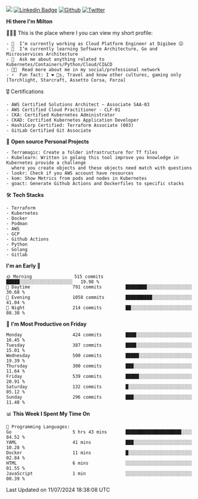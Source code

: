 ![](https://komarev.com/ghpvc/?username=miltlima&color=blueviolet) [![Linkedin Badge](https://img.shields.io/badge/-LinkedIn-blue?style=flat-square&logo=Linkedin&logoColor=white&link=https://www.linkedin.com/in/miltonlimaj/)](https://www.linkedin.com/in/miltonlimaj/) [![Github](https://img.shields.io/github/followers/miltlima?style=social)](https://github.com/miltlima?tab=followers) [![Twitter](https://img.shields.io/twitter/follow/milt_lima?style=social)](https://twitter.com/milt_lima)
 


     
**Hi there I'm Milton**

👨🏽‍💻 This is the place where I you can view my short profile:
```text
- 🔭  I’m currently working as Cloud Platform Engineer at Digibee 😉
- 🌱  I’m currently learning Software Architecture, Go and Microsservices Architecture
- 💬  Ask me about anything related to Kubernetes/Containers/Python/Cloud/CI&CD
- 👨‍💻  Read more about me in my social/professional network
- ⚡  Fun fact: I ❤️ 🐶s, Travel and know other cultures, gaming only [Torchlight, Starcraft, Assetto Corsa, Forza]
```
🎖 Certifications
```text
- AWS Certified Solutions Architect – Associate SAA-03
- AWS Certified Cloud Practitioner - CLF-01
- CKA: Certified Kubernetes Administrator
- CKAD: Certified Kubernetes Application Developer
- HashiCorp Certified: Terraform Associate (003)
- GitLab Certified Git Associate
```
📐 **Open source Personal Projects**

```text
- Terramagic: Create a folder infrastructure for Tf files
- Kubelearn: Written in golang this tool improve you knowledge in Kubernetes provide a challenge
  where you create objects and these objects need match with questions
- lookr: Check if you AWS account have resources
- kom: Show Metrics from pods and nodes in Kubernetes
- goact: Generate Github Actions and Dockerfiles to specific stacks
```
🛠 **Tech Stacks**

```text
- Terraform
- Kubernetes
- Docker
- Podman
- AWS
- GCP
- Github Actions
- Python
- Golang
- Gitlab
```         

<!--START_SECTION:waka-->
**I'm an Early 🐤** 

```text
🌞 Morning                515 commits         █████░░░░░░░░░░░░░░░░░░░░   19.98 % 
🌆 Daytime                791 commits         ████████░░░░░░░░░░░░░░░░░   30.68 % 
🌃 Evening                1058 commits        ██████████░░░░░░░░░░░░░░░   41.04 % 
🌙 Night                  214 commits         ██░░░░░░░░░░░░░░░░░░░░░░░   08.30 % 
```
📅 **I'm Most Productive on Friday** 

```text
Monday                   424 commits         ████░░░░░░░░░░░░░░░░░░░░░   16.45 % 
Tuesday                  387 commits         ████░░░░░░░░░░░░░░░░░░░░░   15.01 % 
Wednesday                500 commits         █████░░░░░░░░░░░░░░░░░░░░   19.39 % 
Thursday                 300 commits         ███░░░░░░░░░░░░░░░░░░░░░░   11.64 % 
Friday                   539 commits         █████░░░░░░░░░░░░░░░░░░░░   20.91 % 
Saturday                 132 commits         █░░░░░░░░░░░░░░░░░░░░░░░░   05.12 % 
Sunday                   296 commits         ███░░░░░░░░░░░░░░░░░░░░░░   11.48 % 
```


📊 **This Week I Spent My Time On** 

```text
💬 Programming Languages: 
Go                       5 hrs 43 mins       █████████████████████░░░░   84.52 % 
YAML                     41 mins             ███░░░░░░░░░░░░░░░░░░░░░░   10.28 % 
Docker                   11 mins             █░░░░░░░░░░░░░░░░░░░░░░░░   02.84 % 
HTML                     6 mins              ░░░░░░░░░░░░░░░░░░░░░░░░░   01.55 % 
JavaScript               1 min               ░░░░░░░░░░░░░░░░░░░░░░░░░   00.39 % 
```


 Last Updated on 11/07/2024 18:38:08 UTC
<!--END_SECTION:waka-->
